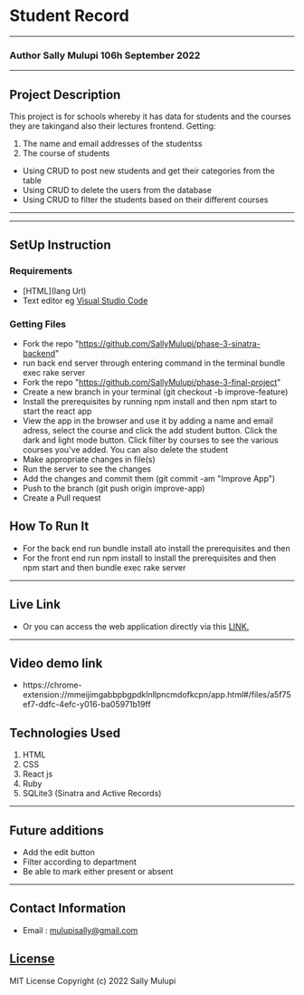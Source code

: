 # Student Record 
*****
### Author Sally Mulupi 106h September 2022
****
## Project Description
This project is for schools whereby it has data for students and the courses they are takingand also their lectures
frontend.
Getting:
1. The name and email addresses of the studentss
2. The course of students

* Using CRUD to post new students and get their categories from the table 
* Using CRUD to delete the users from the database 
* Using CRUD to filter the students based on their different courses


******

********
## SetUp Instruction
### Requirements
* [HTML](lang Url)
* Text editor eg [Visual Studio Code](https://code.visualstudio.com/download)



### Getting Files
- Fork the repo "https://github.com/SallyMulupi/phase-3-sinatra-backend"
- run back end server through entering command in the terminal bundle exec rake server
- Fork the repo "https://github.com/SallyMulupi/phase-3-final-project"
- Create a new branch in your terminal (git checkout -b improve-feature)
- Install the prerequisites by running npm install and then npm start to start the react app
- View the app in the browser and use it by adding a name and email adress, select the course and click the add  student button. Click the dark and light mode button. Click filter by courses to see the various courses you've added. You can also delete the student
- Make appropriate changes in file(s)
- Run the server to see the changes
- Add the changes and commit them (git commit -am "Improve App")
- Push to the branch (git push origin improve-app)
- Create a Pull request

## How To Run It
 * For the back end run bundle install ato install the prerequisites and then 
 * For the front end run npm install to install the prerequisites and then npm start and then bundle exec rake server
 *****
## Live Link
 * Or you can access the web application directly via this [LINK.]()
*****
## Video demo link
 * https://chrome-extension://mmeijimgabbpbgpdklnllpncmdofkcpn/app.html#/files/a5f75ef7-ddfc-4efc-y016-ba05971b19ff

## Technologies Used
1. HTML
2. CSS
3. React js
4. Ruby
5. SQLite3 (Sinatra and Active Records)

*****

## Future additions
* Add the edit button
* Filter according to department
* Be able to mark either present or absent
*****

## Contact Information
* Email : mulupisally@gmail.com

## [License](LICENSE)
MIT License
Copyright (c) 2022 Sally Mulupi

